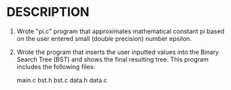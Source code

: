 # DESCRIPTION

1) Wrote "pi.c" program that approximates mathematical constant pi based on the user entered small (double precision) number epsilon.

2) Wrote the program that inserts the user inputted values into the Binary Search Tree (BST) and shows the final resulting tree.
   This program includes the following files: 
   
   main.c
   bst.h
   bst.c
   data.h
   data.c
   
